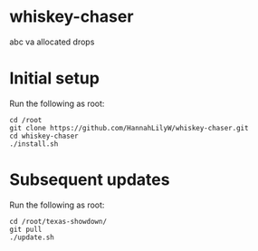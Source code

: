 # whiskey-chaser
abc va allocated drops

# Initial setup
Run the following as root:

```
cd /root
git clone https://github.com/HannahLilyW/whiskey-chaser.git
cd whiskey-chaser
./install.sh
```

# Subsequent updates

Run the following as root:

```
cd /root/texas-showdown/
git pull
./update.sh
```

